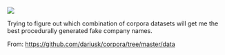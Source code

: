 ![](https://db-feed.s3.amazonaws.com/legacy/Screen_Shot_2018_09_29_at_9_22_39_AM-1538227504205.png)

Trying to figure out which combination of corpora datasets will get me the best procedurally generated fake company names.

From: https://github.com/dariusk/corpora/tree/master/data